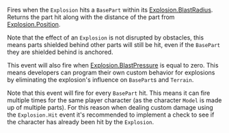 Fires when the `Explosion` hits a `BasePart` within its [Explosion.BlastRadius](https://developer.roblox.com/api-reference/property/Explosion/BlastRadius). Returns the part hit along with the distance of the part from [Explosion.Position](https://developer.roblox.com/api-reference/property/Explosion/Position).

Note that the effect of an `Explosion` is not disrupted by obstacles, this means parts shielded behind other parts will still be hit, even if the `BasePart` they are shielded behind is anchored.

This event will also fire when [Explosion.BlastPressure](https://developer.roblox.com/api-reference/property/Explosion/BlastPressure) is equal to zero. This means developers can program their own custom behavior for explosions by eliminating the explosion's influence on `BasePart`s and `Terrain`.

Note that this event will fire for every `BasePart` hit. This means it can fire multiple times for the same player character (as the character `Model` is made up of multiple parts). For this reason when dealing custom damage using the `Explosion.Hit` event it's recommended to implement a check to see if the character has already been hit by the `Explosion`.